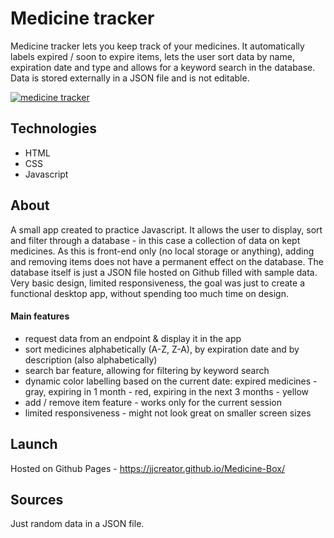 # Medicine tracker

Medicine tracker lets you keep track of your medicines. It automatically labels expired / soon to expire items, lets the user sort data by name, expiration date and type and allows for a keyword search in the database. Data is stored externally in a JSON file and is not editable.

[![medicine tracker](/medicine.png)](https://jjcreator.github.io/Medicine-Box/)


## Technologies

* HTML
* CSS
* Javascript

## About

A small app created to practice Javascript. It allows the user to display, sort and filter through a database - in this case a collection of data on kept medicines. As this is front-end only (no local storage or anything), adding and removing items does not have a permanent effect on the database. The database itself is just a JSON file hosted on Github filled with sample data. Very basic design, limited responsiveness, the goal was just to create a functional desktop app, without spending too much time on design.


#### Main features
* request data from an endpoint & display it in the app
* sort medicines alphabetically (A-Z, Z-A), by expiration date and by description (also alphabetically)
* search bar feature, allowing for filtering by keyword search
* dynamic color labelling based on the current date:  expired medicines - gray, expiring in 1 month - red, expiring in the next 3 months - yellow
* add / remove item feature - works only for the current session
* limited responsiveness - might not look great on smaller screen sizes


## Launch

Hosted on Github Pages - https://jjcreator.github.io/Medicine-Box/

## Sources

Just random data in a JSON file.

